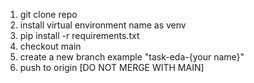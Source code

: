 1. git clone repo
2. install virtual environment name as venv
3. pip install -r requirements.txt
4. checkout main
5. create a new branch example "task-eda-{your name}"
6. push to origin [DO NOT MERGE WITH MAIN]
   
